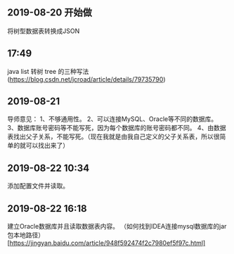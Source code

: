 ## 2019-08-20 开始做
将树型数据表转换成JSON
## 17:49 
java list 转树 tree 的三种写法(https://blog.csdn.net/jcroad/article/details/79735790)
## 2019-08-21
导师意见：
1、不够通用性。
2、可以连接MySQL、Oracle等不同的数据库。
3、数据库账号密码等不能写死，因为每个数据库的账号密码都不同。
4、由数据表找出父子关系，不能写死。（现在我就是由我自己定义的父子关系表，所以很简单的就可以找出来了）
## 2019-08-22 10:34 
添加配置文件并读取。
## 2019-08-22 16:18
建立Oracle数据库并且读取数据表内容。
（如何找到IDEA连接mysql数据库的jar包本地路径）[https://jingyan.baidu.com/article/948f592474f2c7980ef5f97c.html]